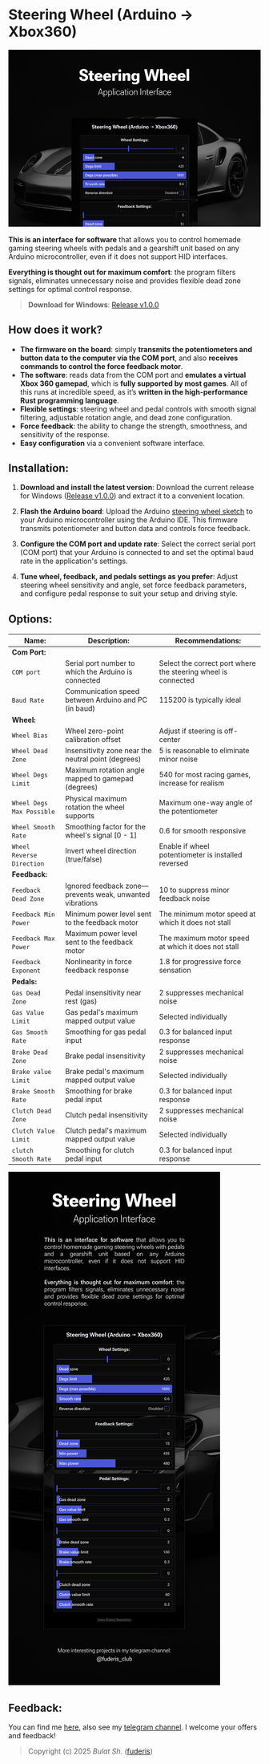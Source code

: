 # Steering Wheel (Arduino -> Xbox360)

![Preview](readme/preview.png)

**This is an interface for software** that allows you to control homemade gaming steering wheels with pedals and a gearshift unit based on any Arduino microcontroller, even if it does not support HID interfaces.</br>

**Everything is thought out for maximum comfort**: the program filters signals, eliminates unnecessary noise and provides flexible dead zone settings for optimal control response.

> **Download for Windows**: [Release v1.0.0](https://github.com/fuderis/steering-wheel/raw/main/SteeringWheel.zip)


## How does it work?

* **The firmware on the board**: simply **transmits the potentiometers and button data to the computer via the COM port**, and also **receives commands to control the force feedback motor**.
* **The software**: reads data from the COM port and **emulates a virtual Xbox 360 gamepad**, which is **fully supported by most games**. All of this runs at incredible speed, as it’s **written in the high-performance Rust programming language**.
* **Flexible settings**: steering wheel and pedal controls with smooth signal filtering, adjustable rotation angle, and dead zone configuration.
* **Force feedback**: the ability to change the strength, smoothness, and sensitivity of the response.
* **Easy configuration** via a convenient software interface.


## Installation:

1. **Download and install the latest version**: Download the current release for Windows ([Release v1.0.0](https://github.com/fuderis/steering-wheel/raw/main/SteeringWheel.zip)) and extract it to a convenient location.

2. **Flash the Arduino board**: Upload the Arduino [steering wheel sketch](https://github.com/fuderis/steering-wheel/raw/main/sketch/sketch.ino) to your Arduino microcontroller using the Arduino IDE. This firmware transmits potentiometer and button data and controls force feedback.

3. **Configure the COM port and update rate**: Select the correct serial port (COM port) that your Arduino is connected to and set the optimal baud rate in the application's settings.

4. **Tune wheel, feedback, and pedals settings as you prefer**: Adjust steering wheel sensitivity and angle, set force feedback parameters, and configure pedal response to suit your setup and driving style.


## Options:

| Name:                       | Description:                                                       | Recommendations:                                                |
|-----------------------------|--------------------------------------------------------------------|-----------------------------------------------------------------|
| **Com Port:**               |                                                                    |                                                                 |
| `COM port`                  | Serial port number to which the Arduino is connected               | Select the correct port where the steering wheel is connected   |
| `Baud Rate`                 | Communication speed between Arduino and PC (in baud)               | 115200 is typically ideal                                       |
| **Wheel:**                  |                                                                    |                                                                 |
| `Wheel Bias`                | Wheel zero-point calibration offset                                | Adjust if steering is off-center                                |
| `Wheel Dead Zone`           | Insensitivity zone near the neutral point (degrees)                | 5 is reasonable to eliminate minor noise                        |
| `Wheel Degs Limit`          | Maximum rotation angle mapped to gamepad (degrees)                 | 540 for most racing games, increase for realism                 |
| `Wheel Degs Max Possible`   | Physical maximum rotation the wheel supports                       | Maximum one-way angle of the potentiometer                      |
| `Wheel Smooth Rate`         | Smoothing factor for the wheel's signal [0 - 1]                    | 0.6 for smooth responsive                                       |
| `Wheel Reverse Direction`   | Invert wheel direction (true/false)                                | Enable if wheel potentiometer is installed reversed             |
| **Feedback:**               |                                                                    |                                                                 |
| `Feedback Dead Zone`        | Ignored feedback zone—prevents weak, unwanted vibrations           | 10 to suppress minor feedback noise                             |
| `Feedback Min Power`        | Minimum power level sent to the feedback motor                     | The minimum motor speed at which it does not stall              |
| `Feedback Max Power`        | Maximum power level sent to the feedback motor                     | The maximum motor speed at which it does not stall              |
| `Feedback Exponent`         | Nonlinearity in force feedback response                            | 1.8 for progressive force sensation                             |
| **Pedals:**                 |                                                                    |                                                                 |
| `Gas Dead Zone`             | Pedal insensitivity near rest (gas)                                | 2 suppresses mechanical noise                                   |
| `Gas Value Limit`           | Gas pedal's maximum mapped output value                            | Selected individually                                           |
| `Gas Smooth Rate`           | Smoothing for gas pedal input                                      | 0.3 for balanced input response                                 |
| `Brake Dead Zone`           | Brake pedal insensitivity                                          | 2 suppresses mechanical noise                                   |
| `Brake value Limit`         | Brake pedal's maximum mapped output value                          | Selected individually                                           |
| `Brake Smooth Rate`         | Smoothing for brake pedal input                                    | 0.3 for balanced input response                                 |
| `Clutch Dead Zone`          | Clutch pedal insensitivity                                         | 2 suppresses mechanical noise                                   |
| `Clutch Value Limit`        | Clutch pedal's maximum mapped output value                         | Selected individually                                           |
| `clutch Smooth Rate`        | Smoothing for clutch pedal input                                   | 0.3 for balanced input response                                 |

![Preview](readme/presentation.png)


## Feedback:

You can find me [here](https://t.me/fuderis), also see my [telegram channel](https://t.me/fuderis_club).
I welcome your offers and feedback!

> Copyright (c) 2025 *Bulat Sh.* ([fuderis](https://t.me/fuderis))
